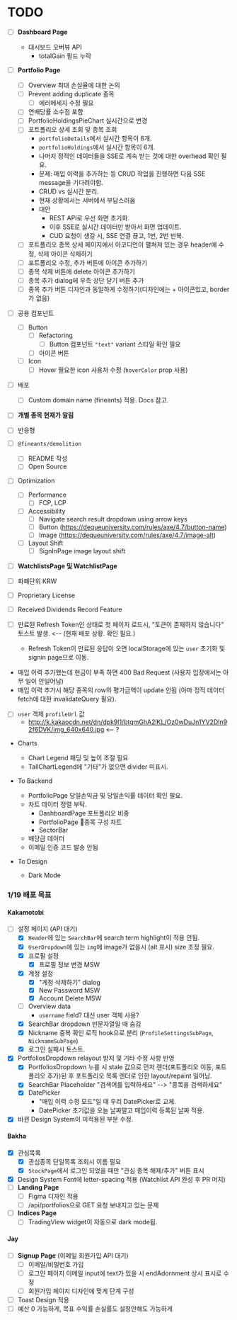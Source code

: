 # TODO

- [ ] **Dashboard Page**
	- 대시보드 오버뷰 API 
		- totalGain 필드 누락

- [ ] **Portfolio Page**
	- [ ] Overview 최대 손실율에 대한 논의
	- [ ] Prevent adding duplicate 종목
		- [ ] 에러메세지 수정 필요
	- [ ] 연배당률 소수점 포함
	- [ ] PortfolioHoldingsPieChart 실시간으로 변경
	- [ ] 포트폴리오 상세 조회 및 종목 조회
		- `portfolioDetails`에서 실시간 항목이 6개.
		- `portfolioHoldings`에서 실시간 항목이 6개.
		- 나머지 정적인 데이터들을 SSE로 계속 받는 것에 대한 overhead 확인 필요.
		- 문제: 매입 이력을 추가하는 등 CRUD 작업을 진행하면 다음 SSE message을 기다려야함.
		- CRUD vs 실시간 분리.
		- 현재 상황에서는 서버에서 부담스러움
		- 대안
			- REST API로 우선 화면 초기화.
			- 이후 SSE로 실시간 데이터만 받아서 화면 업데이트.
			- CUD 요청이 생길 시, SSE 연결 끊고, 1번, 2번 반복.
	- [ ] 포트폴리오 종목 상세 페이지에서 아코디언이 펼쳐져 있는 경우 header에 수정, 삭제 아이콘 삭제하기
	- [ ] 포트폴리오 수정, 추가 버튼에 아이콘 추가하기
	- [ ] 종목 삭제 버튼에 delete 아이콘 추가하기
	- [ ] 종목 추가 dialog에 우측 상단 닫기 버튼 추가
	- [ ] 종목 추가 버튼 디자인과 동일하게 수정하기(디자인에는 + 아이콘있고, border가 없음)

- [ ] 공용 컴포넌트
	- [ ] Button
		- [ ] Refactoring
			- [ ] Button 컴포넌트 `"text"` variant 스타일 확인 필요
		- [ ] 아이콘 버튼
	- [ ] Icon
		- [ ] Hover 필요한 icon 사용처 수정 (`hoverColor` prop 사용)

- [ ] 배포
	- [ ] Custom domain name (fineants) 적용. Docs 참고.

- [ ] **개별 종목 현재가 알림**

- [ ] 반응형

- [ ] `@fineants/demolition`
	- [ ] README 작성
	- [ ] Open Source

- [ ] Optimization
	- [ ] Performance
		- [ ] FCP, LCP
	- [ ] Accessibility
		- [ ] Navigate search result dropdown using arrow keys
		- [ ] Button (https://dequeuniversity.com/rules/axe/4.7/button-name)
		- [ ] Image (https://dequeuniversity.com/rules/axe/4.7/image-alt)
	- [ ] Layout Shift
		- [ ] SignInPage image layout shift

- [ ] **WatchlistsPage 및 WatchlistPage**

- [ ] 화폐단위 KRW

- [ ] Proprietary License

- [ ] Received Dividends Record Feature

- [ ] 만료된 Refresh Token인 상태로 첫 페이지 로드시, "토큰이 존재하지 않습니다" 토스트 발생. <-- (현재 배포 상황. 확인 필요.)
	- Refresh Token이 만료된 응답이 오면 localStorage에 있는 `user` 초기화 및 signin page으로 이동.

- 매입 이력 추가했는데 현금이 부족 하면 400 Bad Request (사용자 입장에서는 아무 일이 안일어남)
- 매입 이력 추가시 해당 종목의 row의 평가금액이 update 안됨 (아마 정적 데이터 fetch에 대한 invalidateQuery 필요).

- [ ] `user` 객체 `profileUrl` 값
	- http://k.kakaocdn.net/dn/dpk9l1/btqmGhA2lKL/Oz0wDuJn1YV2DIn92f6DVK/img_640x640.jpg <-- ?

- Charts
	- Chart Legend 패딩 및 높이 조절 필요
	- TallChartLegend에 "기타"가 없으면 divider 미표시.

- To Backend
	- PortfolioPage 당일손익금 및 당일손익률 데이터 확인 필요.
	- 차트 데이터 정렬 부탁.
		- DashboardPage 포트폴리오 비중 
		- PortfolioPage 종목 구성 차트
		- SectorBar
	- 배당금 데이터
	- 이메일 인증 코드 발송 안됨

- To Design
	- Dark Mode

### 1/19 배포 목표

#### Kakamotobi
- [ ] 설정 페이지 (API 대기)
	- [x] `Header`에 있는 `SearchBar`에 search term highlight이 적용 안됨.
	- [x] `UserDropdown`에 있는 `img`에 image가 없을시 (alt 표시) size 조정 필요.
	- [x] 프로필 설정
		- [x] 프로필 정보 변경 MSW
	- [x] 계정 설정
		- [x] "계정 삭제하기" dialog
		- [x] New Password MSW
		- [x] Account Delete MSW
	- [ ] Overview data
		- `username` field? 대신 user 객체 사용?
	- [x] SearchBar dropdown 빈문자열일 때 숨김
	- [x] Nickname 중복 확인 로직 hook으로 분리 (`ProfileSettingsSubPage`, `NicknameSubPage`)
	- [x] 로그인 실패시 토스트.
- [x] PortfoliosDropdown relayout 방지 및 기타 수정 사항 반영
	- [x] PortfoliosDropdown 누를 시 stale 값으로 먼저 렌더(포트폴리오 이동, 포트폴리오 추가)된 후 포트폴리오 목록 렌더로 인한 layout/repaint 일어남.
	- [x] SearchBar Placeholder "검색어를 입력하세요" --> "종목을 검색하세요"
	- [x] DatePicker
		- "매입 이력 수정 모드"일 때 우리 DatePicker로 교체.
		- DatePicker 초기값을 오늘 날짜말고 매입이력 등록된 날짜 적용.
- [x] 바뀐 Design System이 미적용된 부분 수정.
#### Bakha
- [x] 관심목록
	- [x] 관심종목 단일목록 조회시 이름 필요
	- [x] `StockPage`에서 로그인 되었을 때만 "관심 종목 해제/추가" 버튼 표시
- [x] Design System Font에 letter-spacing 적용 (Watchlist API 완성 후 PR 머지)
- [ ] **Landing Page**
	- [ ] Figma 디자인 적용
	- [ ] /api/portfolios으로 GET 요청 보내지고 있는 문제
- [ ] **Indices Page**
	- [ ] TradingView widget이 자동으로 dark mode됨.
#### Jay
- [ ] **Signup Page** (이메일 회원가입 API 대기)
	- [ ] 이메일/비밀번호 가입
	- [ ] 로그인 페이지 이메일 input에 text가 있을 시 endAdornment 상시 표시로 수정
	- [ ] 회원가입 페이지 디자인에 맞게 단계 구성
- [ ] Toast Design 적용
- [ ] 예산 0 가능하게, 목표 수익률 손실률도 설정안해도 가능하게
